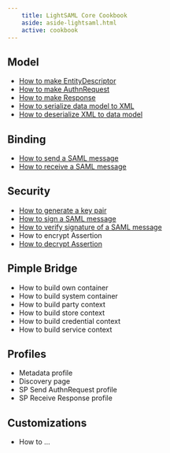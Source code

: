 ```yaml
---
    title: LightSAML Core Cookbook
    aside: aside-lightsaml.html
    active: cookbook
---
```


<div class="row">
<div class="col-md-6" markdown="1">

## Model

 * [How to make EntityDescriptor](How-to-make-entity-descriptor/)
 * [How to make AuthnRequest](How-to-make-AuthnRequest/)
 * [How to make Response](How-to-make-Response/)
 * [How to serialize data model to XML](How-to-serialize-data-model-to-XML/)
 * [How to deserialize XML to data model](How-to-deserialize-XML-to-data-model/)

</div>
<div class="col-md-6" markdown="1">

## Binding

 * [How to send a SAML message](How-to-send-SAML-message/)
 * [How to receive a SAML message](How-to-receive-SAML-message/)

</div>
</div>

<div class="row">
<div class="col-md-6" markdown="1">

## Security

 * [How to generate a key pair](How-to-generate-key-pair/)
 * [How to sign a SAML message](How-to-sign-SAML-message/)
 * [How to verify signature of a SAML message](How-to-verify-signature-of-SAML-message/)
 * How to encrypt Assertion
 * [How to decrypt Assertion](How-to-decrypt-Assertion/)

</div>
<div class="col-md-6" markdown="1">

## Pimple Bridge

 * How to build own container
 * How to build system container
 * How to build party context
 * How to build store context
 * How to build credential context
 * How to build service context


</div>
</div>

<div class="row">
<div class="col-md-6" markdown="1">

## Profiles

 * Metadata profile
 * Discovery page
 * SP Send AuthnRequest profile
 * SP Receive Response profile

</div>
<div class="col-md-6" markdown="1">

## Customizations

 * How to ...

</div>
</div>
